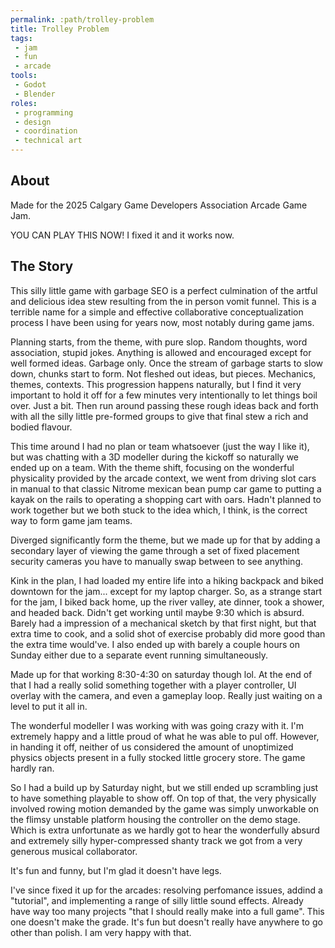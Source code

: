 ```yaml
---
permalink: :path/trolley-problem
title: Trolley Problem
tags:
 - jam
 - fun
 - arcade
tools:
 - Godot
 - Blender
roles:
 - programming
 - design
 - coordination
 - technical art
---
```


## About
Made for the 2025 Calgary Game Developers Association Arcade Game Jam.

YOU CAN PLAY THIS NOW!
I fixed it and it works now.

## The Story
This silly little game with garbage SEO is a perfect culmination of the artful and delicious idea stew resulting from the in person vomit funnel. This is a terrible name for a simple and effective collaborative conceptualization process I have been using for years now, most notably during game jams.

Planning starts, from the theme, with pure slop. Random thoughts, word association, stupid jokes. Anything is allowed and encouraged except for well formed ideas. Garbage only. Once the stream of garbage starts to slow down, chunks start to form. Not fleshed out ideas, but pieces. Mechanics, themes, contexts. This progression happens naturally, but I find it very important to hold it off for a few minutes very intentionally to let things boil over. Just a bit. Then run around passing these rough ideas back and forth with all the silly little pre-formed groups to give that final stew a rich and bodied flavour.

This time around I had no plan or team whatsoever (just the way I like it), but was chatting with a 3D modeller during the kickoff so naturally we ended up on a team. With the theme shift, focusing on the wonderful physicality provided by the arcade context, we went from driving slot cars in manual to that classic Nitrome mexican bean pump car game to putting a kayak on the rails to operating a shopping cart with oars. Hadn't planned to work together but we both stuck to the idea which, I think, is the correct way to form game jam teams.

Diverged significantly form the theme, but we made up for that by adding a secondary layer of viewing the game through a set of fixed placement security cameras you have to manually swap between to see anything.

Kink in the plan, I had loaded my entire life into a hiking backpack and biked downtown for the jam... except for my laptop charger. So, as a strange start for the jam, I biked back home, up the river valley, ate dinner, took a shower, and headed back. Didn't get working until maybe 9:30 which is absurd. Barely had a impression of a mechanical sketch by that first night, but that extra time to cook, and a solid shot of exercise probably did more good than the extra time would've. I also ended up with barely a couple hours on Sunday either due to a separate event running simultaneously.

Made up for that working 8:30-4:30 on saturday though lol.
At the end of that I had a really solid something together with a player controller, UI overlay with the camera, and even a gameplay loop. Really just waiting on a level to put it all in.

The wonderful modeller I was working with was going crazy with it. I'm extremely happy and a little proud of what he was able to pul off. However, in handing it off, neither of us considered the amount of unoptimized physics objects present in a fully stocked little grocery store. The game hardly ran.

So I had a build up by Saturday night, but we still ended up scrambling just to have something playable to show off. On top of that, the very physically involved rowing motion demanded by the game was simply unworkable on the flimsy unstable platform housing the controller on the demo stage. Which is extra unfortunate as we hardly got to hear the wonderfully absurd and extremely silly hyper-compressed shanty track we got from a very generous musical collaborator.

It's fun and funny, but I'm glad it doesn't have legs.

I've since fixed it up for the arcades: resolving perfomance issues, addind a "tutorial", and implementing a range of silly little sound effects. Already have way too many projects "that I should really make into a full game". This one doesn't make the grade. It's fun but doesn't really have anywhere to go other than polish. I am very happy with that.